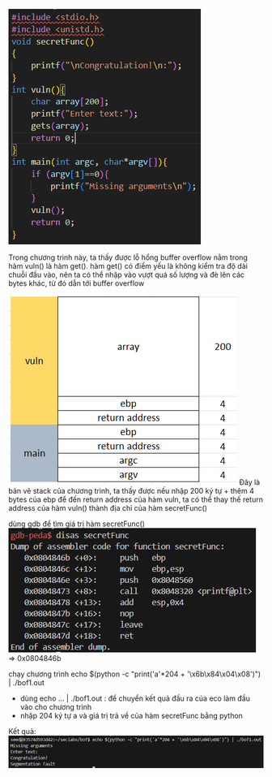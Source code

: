 ![alt text](images/image.png)

Trong chương trình này, ta thấy được lỗ hổng buffer overflow nằm trong hàm vuln() là hàm get().
hàm get() có điểm yếu là không kiểm tra độ dài chuỗi đầu vào, nên ta có thể nhập vào vượt quá số lượng và đè lên các bytes khác, từ đó dẫn tới buffer overflow

![alt text](images/image-13.png)
Đây là bản vẽ stack của chương trình, ta thấy được nếu nhập 200 ký tự + thêm 4 bytes của ebp để đến return address của hàm vuln, ta có thể thay thế return address của hàm vuln() thành địa chỉ của hàm secretFunc()

dùng gdb để tìm giá trị hàm secretFunc()
![alt text](images/image-23.png)
=> 0x0804846b

chạy chương trình
echo $(python -c "print('a'*204 + '\x6b\x84\x04\x08')") | ./bof1.out
- dùng echo ... | ./bof1.out : để chuyển kết quả đầu ra của eco làm đầu vào cho chương trình
- nhập 204 ký tự a và giá trị trả về của hàm secretFunc bằng python

Kết quả:
![alt text](images/image-10.png)








